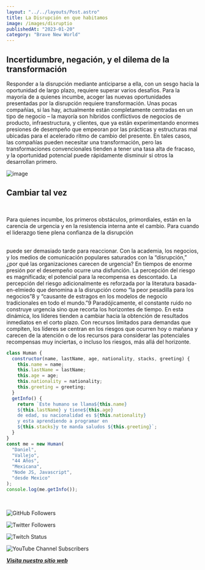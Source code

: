 ```yaml
---
layout: "../../layouts/Post.astro"
title: La Disrupción en que habitamos
image: /images/disruptio
publishedAt: "2023-01-20"
category: "Brave New World"
---
```


## Incertidumbre, negación, y el dilema de la transformación

Responder a la disrupción mediante
anticiparse a ella, con un sesgo hacia la
oportunidad de largo plazo, requiere
superar varios desafíos. Para la mayoría de a
quienes incumbe, acoger las nuevas oportunidades
presentadas por la disrupción requiere
transformación. Unas pocas compañías, si las hay,
actualmente están completamente centradas en un
tipo de negocio – la
mayoría son híbridos
conflictivos de negocios
de producto,
infraestructura, y
clientes, que ya están
experimentando
enormes presiones de
desempeño que
empeoran por las
prácticas y estructuras
mal ubicadas para el
acelerado ritmo de
cambio del presente. En
tales casos, las
compañías pueden
necesitar una
transformación, pero las
transformaciones
convencionales tienden
a tener una tasa alta de
fracaso, y la
oportunidad potencial
puede rápidamente
disminuir si otros la desarrollan primero.

![image](https://c4.wallpaperflare.com/wallpaper/813/913/73/glitch-art-statue-vaporwave-greek-mythology-wallpaper-preview.jpg)

## Cambiar tal vez

<br>

Para quienes incumbe, los primeros obstáculos,
primordiales, están en la carencia de urgencia y en
la resistencia interna ante el cambio. Para cuando
el liderazgo tiene plena confianza de la disrupción

<br/>
puede ser demasiado tarde para reaccionar. Con la
academia, los negocios, y los medios de
comunicación populares saturados con la
“disrupción,” ¿por qué las organizaciones carecen
de urgencia? En tiempos de enorme presión por el
desempeño ocurre una disfunción. La percepción
del riesgo es magnificada; el potencial para la
recompensa es descontado. La percepción del
riesgo adicionalmente
es reforzada por la
literatura basada-en-elmiedo que denomina a
la disrupción como “la
peor pesadilla para los
negocios”8 y “causante
de estragos en los
modelos de negocio
tradicionales en todo el
mundo.”9
Paradójicamente, el
constante ruido no
construye urgencia
sino que recorta los
horizontes de tiempo.
En esta dinámica, los
líderes tienden a
cambiar hacia la
obtención de
resultados inmediatos
en el corto plazo. Con
recursos limitados para
demandas que
compiten, los líderes se centran en los riesgos que
ocurren hoy o mañana y carecen de la atención o de
los recursos para considerar las potenciales
recompensas muy inciertas, o incluso los riesgos,
más allá del horizonte.

```js
class Human {
  constructor(name, lastName, age, nationality, stacks, greeting) {
    this.name = name;
    this.lastName = lastName;
    this.age = age;
    this.nationality = nationality;
    this.greeting = greeting;
  }
  getInfo() {
    return `Este humano se llama${this.name}
    ${this.lastName} y tiene${this.age}
    de edad, su nacionalidad es ${this.nationality}
    y esta aprendiendo a programar en 
    ${this.stacks}y te manda saludos ${this.greeting}`;
  }
}
const me = new Human(
  "Daniel",
  "Vallejo",
  "44 Años",
  "Mexicana",
  "Node JS, Javascript",
  "desde Mexico"
);
console.log(me.getInfo());
```

<br/>

![GitHub Followers](https://img.shields.io/github/followers/DanyVeneno?style=social)

![Twitter Followers](https://img.shields.io/twitter/follow/venenodigital?style=social)

![Twitch Status](https://img.shields.io/twitch/status/yehiibhii?style=social)

![YouTube Channel Subscribers](https://img.shields.io/youtube/channel/subscribers/UC8UhdMAKJX56O2PY8kzBIlw?style=social)

[**_Visita nuestro sitio web_**](https://juanitovenenoestudio.netlify.app/)
